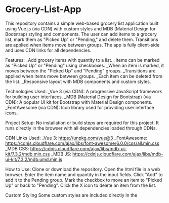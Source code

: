 # Grocery-List-App
 
This repository contains a simple web-based grocery list application built using Vue.js (via CDN) with custom styles and MDB (Material Design for Bootstrap) styling and components. The user can add items to a grocery list, mark them as "Picked Up" or "Pending," and delete them. Transitions are applied when items move between groups. The app is fully client-side and uses CDN links for all dependencies.

Features:
_Add grocery items with quantity to a list.
_Items can be marked as "Picked Up" or "Pending" using checkboxes.
_When an item is marked, it moves between the "Picked Up" and "Pending" groups.
_Transitions are applied when items move between groups.
_Each item can be deleted from the list.
_Responsive layout with MDB components and custom styles.

Technologies Used:
_Vue 3 (via CDN): A progressive JavaScript framework for building user interfaces.
_MDB (Material Design for Bootstrap) (via CDN): A popular UI kit for Bootstrap with Material Design components.
_FontAwesome (via CDN): Icon library used for providing user interface icons.

Project Setup:
No installation or build steps are required for this project. It runs directly in the browser with all dependencies loaded through CDNs.

CDN Links Used:
_Vue 3: https://unpkg.com/vue@3
_FontAwesome: https://cdnjs.cloudflare.com/ajax/libs/font-awesome/6.0.0/css/all.min.css
_MDB CSS: https://cdnjs.cloudflare.com/ajax/libs/mdb-ui-kit/7.3.2/mdb.min.css
_MDB JS: https://cdnjs.cloudflare.com/ajax/libs/mdb-ui-kit/7.3.2/mdb.umd.min.js

How to Use:
Clone or download the repository.
Open the html file in a web browser.
Enter the item name and quantity in the input fields.
Click "Add" to add it to the Pending group.
Mark the checkbox to move an item to "Picked Up" or back to "Pending".
Click the X icon to delete an item from the list.

Custom Styling
Some custom styles are included directly in the <style> tag within the html file to provide additional design adjustments.

Contributions
Feel free to submit issues or pull requests if you want to improve the project or add new features.